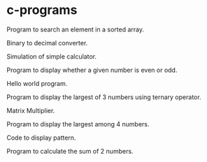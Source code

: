 # c-programs

Program to search an element in a sorted array.

Binary to decimal converter.

Simulation of simple calculator.

Program to display whether a given number is even or odd.

Hello world program.

Program to display the largest of 3 numbers using ternary operator.

Matrix Multiplier.

Program to display the largest among 4 numbers.

Code to display pattern.

Program to calculate the sum of 2 numbers.
